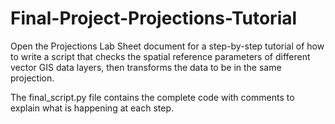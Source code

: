 # Final-Project-Projections-Tutorial

Open the Projections Lab Sheet document for a step-by-step tutorial of how to write a script that checks the spatial reference parameters of different vector GIS data layers, then transforms the data to be in the same projection.

The final_script.py file contains the complete code with comments to explain what is happening at each step.
